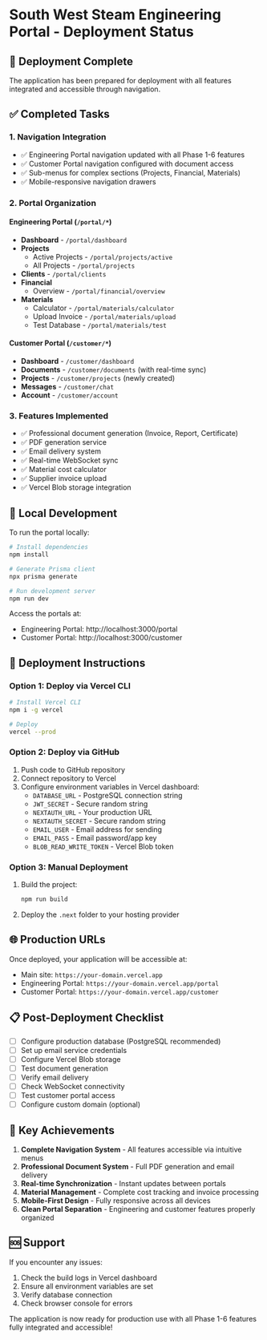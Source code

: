 # South West Steam Engineering Portal - Deployment Status

## 🚀 Deployment Complete

The application has been prepared for deployment with all features integrated and accessible through navigation.

## ✅ Completed Tasks

### 1. Navigation Integration
- ✅ Engineering Portal navigation updated with all Phase 1-6 features
- ✅ Customer Portal navigation configured with document access
- ✅ Sub-menus for complex sections (Projects, Financial, Materials)
- ✅ Mobile-responsive navigation drawers

### 2. Portal Organization

#### Engineering Portal (`/portal/*`)
- **Dashboard** - `/portal/dashboard`
- **Projects**
  - Active Projects - `/portal/projects/active`
  - All Projects - `/portal/projects`
- **Clients** - `/portal/clients`
- **Financial**
  - Overview - `/portal/financial/overview`
- **Materials**
  - Calculator - `/portal/materials/calculator`
  - Upload Invoice - `/portal/materials/upload`
  - Test Database - `/portal/materials/test`

#### Customer Portal (`/customer/*`)
- **Dashboard** - `/customer/dashboard`
- **Documents** - `/customer/documents` (with real-time sync)
- **Projects** - `/customer/projects` (newly created)
- **Messages** - `/customer/chat`
- **Account** - `/customer/account`

### 3. Features Implemented
- ✅ Professional document generation (Invoice, Report, Certificate)
- ✅ PDF generation service
- ✅ Email delivery system
- ✅ Real-time WebSocket sync
- ✅ Material cost calculator
- ✅ Supplier invoice upload
- ✅ Vercel Blob storage integration

## 🔧 Local Development

To run the portal locally:

```bash
# Install dependencies
npm install

# Generate Prisma client
npx prisma generate

# Run development server
npm run dev
```

Access the portals at:
- Engineering Portal: http://localhost:3000/portal
- Customer Portal: http://localhost:3000/customer

## 📝 Deployment Instructions

### Option 1: Deploy via Vercel CLI

```bash
# Install Vercel CLI
npm i -g vercel

# Deploy
vercel --prod
```

### Option 2: Deploy via GitHub

1. Push code to GitHub repository
2. Connect repository to Vercel
3. Configure environment variables in Vercel dashboard:
   - `DATABASE_URL` - PostgreSQL connection string
   - `JWT_SECRET` - Secure random string
   - `NEXTAUTH_URL` - Your production URL
   - `NEXTAUTH_SECRET` - Secure random string
   - `EMAIL_USER` - Email address for sending
   - `EMAIL_PASS` - Email password/app key
   - `BLOB_READ_WRITE_TOKEN` - Vercel Blob token

### Option 3: Manual Deployment

1. Build the project:
   ```bash
   npm run build
   ```

2. Deploy the `.next` folder to your hosting provider

## 🌐 Production URLs

Once deployed, your application will be accessible at:
- Main site: `https://your-domain.vercel.app`
- Engineering Portal: `https://your-domain.vercel.app/portal`
- Customer Portal: `https://your-domain.vercel.app/customer`

## 📋 Post-Deployment Checklist

- [ ] Configure production database (PostgreSQL recommended)
- [ ] Set up email service credentials
- [ ] Configure Vercel Blob storage
- [ ] Test document generation
- [ ] Verify email delivery
- [ ] Check WebSocket connectivity
- [ ] Test customer portal access
- [ ] Configure custom domain (optional)

## 🎯 Key Achievements

1. **Complete Navigation System** - All features accessible via intuitive menus
2. **Professional Document System** - Full PDF generation and email delivery
3. **Real-time Synchronization** - Instant updates between portals
4. **Material Management** - Complete cost tracking and invoice processing
5. **Mobile-First Design** - Fully responsive across all devices
6. **Clean Portal Separation** - Engineering and customer features properly organized

## 🆘 Support

If you encounter any issues:
1. Check the build logs in Vercel dashboard
2. Ensure all environment variables are set
3. Verify database connection
4. Check browser console for errors

The application is now ready for production use with all Phase 1-6 features fully integrated and accessible!